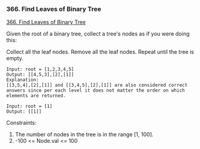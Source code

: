 ### 366. Find Leaves of Binary Tree
[366. Find Leaves of Binary Tree
](https://leetcode.com/problems/find-leaves-of-binary-tree/)

Given the root of a binary tree, collect a tree's nodes as if you were doing this:

Collect all the leaf nodes.
Remove all the leaf nodes.
Repeat until the tree is empty.

```
Input: root = [1,2,3,4,5]
Output: [[4,5,3],[2],[1]]
Explanation:
[[3,5,4],[2],[1]] and [[3,4,5],[2],[1]] are also considered correct answers since per each level it does not matter the order on which elements are returned.
```

```
Input: root = [1]
Output: [[1]]
```

Constraints:

1. The number of nodes in the tree is in the range [1, 100].
2. -100 <= Node.val <= 100